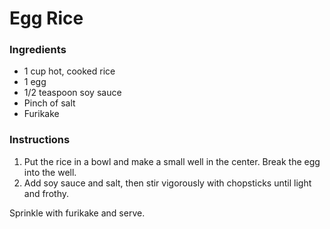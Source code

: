 # Egg Rice

### Ingredients

- 1 cup hot, cooked rice
- 1 egg
- 1/2 teaspoon soy sauce
- Pinch of salt
- Furikake

### Instructions

1. Put the rice in a bowl and make a small well in the center. Break the egg into the well.
2. Add soy sauce and salt, then stir vigorously with chopsticks until light and frothy.

Sprinkle with furikake and serve.
